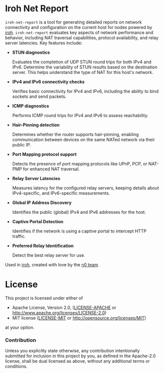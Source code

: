 # Iroh Net Report

`iroh-net-report` is a tool for generating detailed reports on network
connectivity and configuration on the current host for nodes powered by [iroh].
`iroh-net-report` evaluates key aspects of network performance and behavior,
including NAT traversal capabilities, protocol availability, and relay server
latencies. Key features include:

- **STUN diagnostics**

  Evaluates the completion of UDP STUN round trips for both IPv4 and IPv6.
  Determine the variability of STUN results based on the destination server.
  This helps understand the type of NAT for this host's network.

- **IPv4 and IPv6 connectivity checks**

  Verifies basic connectivity for IPv4 and IPv6, including the ability to bind
  sockets and send packets.

- **ICMP diagnostics**

  Performs ICMP round trips for IPv4 and IPv6 to assess reachability.

- **Hair-Pinning detection**

  Determines whether the router supports hair-pinning, enabling communication
  between devices on the same NATed network via their public IP.

- **Port Mapping protocol support**

  Detects the presence of port mapping protocols like UPnP, PCP, or NAT-PMP for
  enhanced NAT traversal.

- **Relay Server Latencies**

  Measures latency for the configured relay servers, keeping details about
  IPv4-specific, and IPv6-specific measurements.

- **Global IP Address Discovery**

  Identifies the public (global) IPv4 and IPv6 addresses for the host.

- **Captive Portal Detection**

  Identifies if the network is using a captive portal to intercept HTTP
  traffic.

- **Preferred Relay Identification**

  Detect the best relay server for use.

Used in [iroh], created with love by the [n0 team](https://n0.computer/).

# License

This project is licensed under either of

 * Apache License, Version 2.0, ([LICENSE-APACHE](LICENSE-APACHE) or
   http://www.apache.org/licenses/LICENSE-2.0)
 * MIT license ([LICENSE-MIT](LICENSE-MIT) or
   http://opensource.org/licenses/MIT)

at your option.

### Contribution

Unless you explicitly state otherwise, any contribution intentionally submitted
for inclusion in this project by you, as defined in the Apache-2.0 license,
shall be dual licensed as above, without any additional terms or conditions.

[iroh]: https://github.com/n0-computer/iroh
